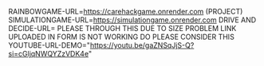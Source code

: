 RAINBOWGAME-URL=https://carehackgame.onrender.com   (PROJECT)
SIMULATIONGAME-URL=https://simulationgame.onrender.com
DRIVE AND DECIDE-URL=
PLEASE THROUGH THIS DUE TO SIZE PROBLEM LINK UPLOADED IN FORM IS NOT WORKING DO PLEASE CONSIDER THIS
YOUTUBE-URL-DEMO="https://youtu.be/gaZNSqJjS-Q?si=cGljqNWQYZzVDK4e"
